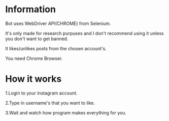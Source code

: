 # Information

Bot uses WebDriver API(CHROME) from Selenium.

It's only made for research purpuses and I don't recommend using it unless you don't want to get banned.

It likes/unlikes posts from the chosen account's.

You need Chrome Browser.

# How it works

1.Login to your instagram account.

2.Type in username's that you want to like.

3.Wait and watch how program makes everything for you.
